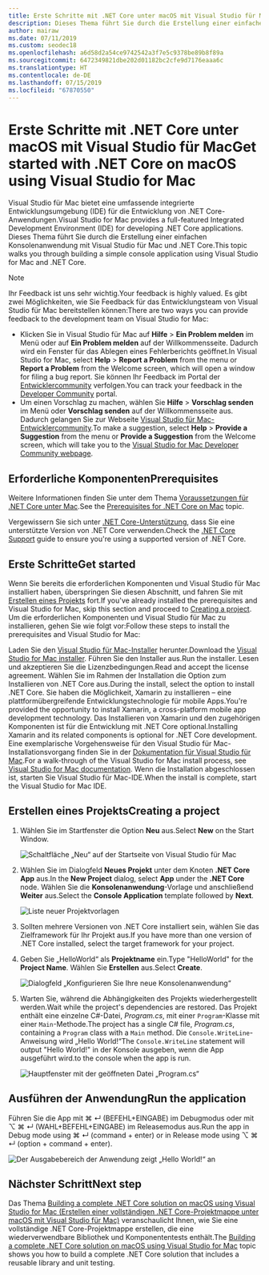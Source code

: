 ```yaml
---
title: Erste Schritte mit .NET Core unter macOS mit Visual Studio für Mac
description: Dieses Thema führt Sie durch die Erstellung einer einfachen Konsolenanwendung mit Visual Studio für Mac und .NET Core.
author: mairaw
ms.date: 07/11/2019
ms.custom: seodec18
ms.openlocfilehash: a6d58d2a54ce9742542a3f7e5c9378be89b8f89a
ms.sourcegitcommit: 6472349821dbe202d01182bc2cfe9d7176eaaa6c
ms.translationtype: HT
ms.contentlocale: de-DE
ms.lasthandoff: 07/15/2019
ms.locfileid: "67870550"
---
```

# <a name="get-started-with-net-core-on-macos-using-visual-studio-for-mac"></a><span data-ttu-id="3d0f8-103">Erste Schritte mit .NET Core unter macOS mit Visual Studio für Mac</span><span class="sxs-lookup"><span data-stu-id="3d0f8-103">Get started with .NET Core on macOS using Visual Studio for Mac</span></span>

<span data-ttu-id="3d0f8-104">Visual Studio für Mac bietet eine umfassende integrierte Entwicklungsumgebung (IDE) für die Entwicklung von .NET Core-Anwendungen.</span><span class="sxs-lookup"><span data-stu-id="3d0f8-104">Visual Studio for Mac provides a full-featured Integrated Development Environment (IDE) for developing .NET Core applications.</span></span> <span data-ttu-id="3d0f8-105">Dieses Thema führt Sie durch die Erstellung einer einfachen Konsolenanwendung mit Visual Studio für Mac und .NET Core.</span><span class="sxs-lookup"><span data-stu-id="3d0f8-105">This topic walks you through building a simple console application using Visual Studio for Mac and .NET Core.</span></span>

> [!NOTE]
> <span data-ttu-id="3d0f8-106">Ihr Feedback ist uns sehr wichtig.</span><span class="sxs-lookup"><span data-stu-id="3d0f8-106">Your feedback is highly valued.</span></span> <span data-ttu-id="3d0f8-107">Es gibt zwei Möglichkeiten, wie Sie Feedback für das Entwicklungsteam von Visual Studio für Mac bereitstellen können:</span><span class="sxs-lookup"><span data-stu-id="3d0f8-107">There are two ways you can provide feedback to the development team on Visual Studio for Mac:</span></span>
> * <span data-ttu-id="3d0f8-108">Klicken Sie in Visual Studio für Mac auf **Hilfe** > **Ein Problem melden** im Menü oder auf **Ein Problem melden** auf der Willkommensseite. Dadurch wird ein Fenster für das Ablegen eines Fehlerberichts geöffnet.</span><span class="sxs-lookup"><span data-stu-id="3d0f8-108">In Visual Studio for Mac, select **Help** > **Report a Problem** from the menu or **Report a Problem** from the Welcome screen, which will open a window for filing a bug report.</span></span> <span data-ttu-id="3d0f8-109">Sie können Ihr Feedback im Portal der [Entwicklercommunity](https://developercommunity.visualstudio.com/spaces/8/index.html) verfolgen.</span><span class="sxs-lookup"><span data-stu-id="3d0f8-109">You can track your feedback in the [Developer Community](https://developercommunity.visualstudio.com/spaces/8/index.html) portal.</span></span>
> * <span data-ttu-id="3d0f8-110">Um einen Vorschlag zu machen, wählen Sie **Hilfe** > **Vorschlag senden** im Menü oder **Vorschlag senden** auf der Willkommensseite aus. Dadurch gelangen Sie zur Webseite [Visual Studio für Mac-Entwicklercommunity](https://developercommunity.visualstudio.com/content/idea/post.html?space=41).</span><span class="sxs-lookup"><span data-stu-id="3d0f8-110">To make a suggestion, select **Help** > **Provide a Suggestion** from the menu or **Provide a Suggestion** from the Welcome screen, which will take you to the [Visual Studio for Mac Developer Community webpage](https://developercommunity.visualstudio.com/content/idea/post.html?space=41).</span></span>

## <a name="prerequisites"></a><span data-ttu-id="3d0f8-111">Erforderliche Komponenten</span><span class="sxs-lookup"><span data-stu-id="3d0f8-111">Prerequisites</span></span>

<span data-ttu-id="3d0f8-112">Weitere Informationen finden Sie unter dem Thema [Voraussetzungen für .NET Core unter Mac](../../core/macos-prerequisites.md).</span><span class="sxs-lookup"><span data-stu-id="3d0f8-112">See the [Prerequisites for .NET Core on Mac](../../core/macos-prerequisites.md) topic.</span></span>

<span data-ttu-id="3d0f8-113">Vergewissern Sie sich unter [.NET Core-Unterstützung](https://docs.microsoft.com/visualstudio/mac/net-core-support?view=vsmac-2019), dass Sie eine unterstützte Version von .NET Core verwenden.</span><span class="sxs-lookup"><span data-stu-id="3d0f8-113">Check the [.NET Core Support](https://docs.microsoft.com/visualstudio/mac/net-core-support?view=vsmac-2019) guide to ensure you're using a supported version of .NET Core.</span></span>

## <a name="get-started"></a><span data-ttu-id="3d0f8-114">Erste Schritte</span><span class="sxs-lookup"><span data-stu-id="3d0f8-114">Get started</span></span>

<span data-ttu-id="3d0f8-115">Wenn Sie bereits die erforderlichen Komponenten und Visual Studio für Mac installiert haben, überspringen Sie diesen Abschnitt, und fahren Sie mit [Erstellen eines Projekts](#creating-a-project) fort.</span><span class="sxs-lookup"><span data-stu-id="3d0f8-115">If you've already installed the prerequisites and Visual Studio for Mac, skip this section and proceed to [Creating a project](#creating-a-project).</span></span> <span data-ttu-id="3d0f8-116">Um die erforderlichen Komponenten und Visual Studio für Mac zu installieren, gehen Sie wie folgt vor:</span><span class="sxs-lookup"><span data-stu-id="3d0f8-116">Follow these steps to install the prerequisites and Visual Studio for Mac:</span></span>

<span data-ttu-id="3d0f8-117">Laden Sie den [Visual Studio für Mac-Installer](https://visualstudio.microsoft.com/vs/mac/?utm_medium=microsoft&utm_source=docs.microsoft.com&utm_campaign=inline+link) herunter.</span><span class="sxs-lookup"><span data-stu-id="3d0f8-117">Download the [Visual Studio for Mac installer](https://visualstudio.microsoft.com/vs/mac/?utm_medium=microsoft&utm_source=docs.microsoft.com&utm_campaign=inline+link).</span></span> <span data-ttu-id="3d0f8-118">Führen Sie den Installer aus.</span><span class="sxs-lookup"><span data-stu-id="3d0f8-118">Run the installer.</span></span> <span data-ttu-id="3d0f8-119">Lesen und akzeptieren Sie die Lizenzbedingungen.</span><span class="sxs-lookup"><span data-stu-id="3d0f8-119">Read and accept the license agreement.</span></span> <span data-ttu-id="3d0f8-120">Wählen Sie im Rahmen der Installation die Option zum Installieren von .NET Core aus.</span><span class="sxs-lookup"><span data-stu-id="3d0f8-120">During the install, select the option to install .NET Core.</span></span> <span data-ttu-id="3d0f8-121">Sie haben die Möglichkeit, Xamarin zu installieren – eine plattformübergreifende Entwicklungstechnologie für mobile Apps.</span><span class="sxs-lookup"><span data-stu-id="3d0f8-121">You're provided the opportunity to install Xamarin, a cross-platform mobile app development technology.</span></span> <span data-ttu-id="3d0f8-122">Das Installieren von Xamarin und den zugehörigen Komponenten ist für die Entwicklung mit .NET Core optional.</span><span class="sxs-lookup"><span data-stu-id="3d0f8-122">Installing Xamarin and its related components is optional for .NET Core development.</span></span> <span data-ttu-id="3d0f8-123">Eine exemplarische Vorgehensweise für den Visual Studio für Mac-Installationsvorgang finden Sie in der [Dokumentation für Visual Studio für Mac](/visualstudio/mac/).</span><span class="sxs-lookup"><span data-stu-id="3d0f8-123">For a walk-through of the Visual Studio for Mac install process, see [Visual Studio for Mac documentation](/visualstudio/mac/).</span></span> <span data-ttu-id="3d0f8-124">Wenn die Installation abgeschlossen ist, starten Sie Visual Studio für Mac-IDE.</span><span class="sxs-lookup"><span data-stu-id="3d0f8-124">When the install is complete, start the Visual Studio for Mac IDE.</span></span>

## <a name="creating-a-project"></a><span data-ttu-id="3d0f8-125">Erstellen eines Projekts</span><span class="sxs-lookup"><span data-stu-id="3d0f8-125">Creating a project</span></span>

1. <span data-ttu-id="3d0f8-126">Wählen Sie im Startfenster die Option **Neu** aus.</span><span class="sxs-lookup"><span data-stu-id="3d0f8-126">Select **New** on the Start Window.</span></span>

   ![Schaltfläche „Neu“ auf der Startseite von Visual Studio für Mac](./media/using-on-mac-vs/visual-studio-mac-new-project.png)

1. <span data-ttu-id="3d0f8-128">Wählen Sie im Dialogfeld **Neues Projekt** unter dem Knoten **.NET Core** **App** aus.</span><span class="sxs-lookup"><span data-stu-id="3d0f8-128">In the **New Project** dialog, select **App** under the **.NET Core** node.</span></span> <span data-ttu-id="3d0f8-129">Wählen Sie die **Konsolenanwendung**-Vorlage und anschließend **Weiter** aus.</span><span class="sxs-lookup"><span data-stu-id="3d0f8-129">Select the **Console Application** template followed by **Next**.</span></span>

   ![Liste neuer Projektvorlagen](./media/using-on-mac-vs/visual-studio-mac-new-dialog.png)

1. <span data-ttu-id="3d0f8-131">Sollten mehrere Versionen von .NET Core installiert sein, wählen Sie das Zielframework für Ihr Projekt aus.</span><span class="sxs-lookup"><span data-stu-id="3d0f8-131">If you have more than one version of .NET Core installed, select the target framework for your project.</span></span>

1. <span data-ttu-id="3d0f8-132">Geben Sie „HelloWorld“ als **Projektname** ein.</span><span class="sxs-lookup"><span data-stu-id="3d0f8-132">Type "HelloWorld" for the **Project Name**.</span></span> <span data-ttu-id="3d0f8-133">Wählen Sie **Erstellen** aus.</span><span class="sxs-lookup"><span data-stu-id="3d0f8-133">Select **Create**.</span></span>

   ![Dialogfeld „Konfigurieren Sie Ihre neue Konsolenanwendung“](./media/using-on-mac-vs/visual-studio-mac-new-options.png)

1. <span data-ttu-id="3d0f8-135">Warten Sie, während die Abhängigkeiten des Projekts wiederhergestellt werden.</span><span class="sxs-lookup"><span data-stu-id="3d0f8-135">Wait while the project's dependencies are restored.</span></span> <span data-ttu-id="3d0f8-136">Das Projekt enthält eine einzelne C#-Datei, *Program.cs*, mit einer `Program`-Klasse mit einer `Main`-Methode.</span><span class="sxs-lookup"><span data-stu-id="3d0f8-136">The project has a single C# file, *Program.cs*, containing a `Program` class with a `Main` method.</span></span> <span data-ttu-id="3d0f8-137">Die `Console.WriteLine`-Anweisung wird „Hello World!“</span><span class="sxs-lookup"><span data-stu-id="3d0f8-137">The `Console.WriteLine` statement will output "Hello World!"</span></span> <span data-ttu-id="3d0f8-138">in der Konsole ausgeben, wenn die App ausgeführt wird.</span><span class="sxs-lookup"><span data-stu-id="3d0f8-138">to the console when the app is run.</span></span>

   ![Hauptfenster mit der geöffneten Datei „Program.cs“](./media/using-on-mac-vs/visual-studio-mac-editor.png)

## <a name="run-the-application"></a><span data-ttu-id="3d0f8-140">Ausführen der Anwendung</span><span class="sxs-lookup"><span data-stu-id="3d0f8-140">Run the application</span></span>

<span data-ttu-id="3d0f8-141">Führen Sie die App mit ⌘ ↵ (BEFEHL+EINGABE) im Debugmodus oder mit ⌥ ⌘ ↵ (WAHL+BEFEHL+EINGABE) im Releasemodus aus.</span><span class="sxs-lookup"><span data-stu-id="3d0f8-141">Run the app in Debug mode using ⌘ ↵ (command + enter) or in Release mode using ⌥ ⌘ ↵ (option + command + enter).</span></span>

![Der Ausgabebereich der Anwendung zeigt „Hello World!“ an](./media/using-on-mac-vs/visual-studio-mac-output.png)

## <a name="next-step"></a><span data-ttu-id="3d0f8-143">Nächster Schritt</span><span class="sxs-lookup"><span data-stu-id="3d0f8-143">Next step</span></span>

<span data-ttu-id="3d0f8-144">Das Thema [Building a complete .NET Core solution on macOS using Visual Studio for Mac (Erstellen einer vollständigen .NET Core-Projektmappe unter macOS mit Visual Studio für Mac)](using-on-mac-vs-full-solution.md) veranschaulicht Ihnen, wie Sie eine vollständige .NET Core-Projektmappe erstellen, die eine wiederverwendbare Bibliothek und Komponententests enthält.</span><span class="sxs-lookup"><span data-stu-id="3d0f8-144">The [Building a complete .NET Core solution on macOS using Visual Studio for Mac](using-on-mac-vs-full-solution.md) topic shows you how to build a complete .NET Core solution that includes a reusable library and unit testing.</span></span>
